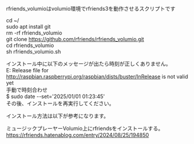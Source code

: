 rfriends_volumioはvolumio環境でrfriends3を動作させるスクリプトです  
  
cd ~/  
sudo apt install git  
rm -rf rfriends_volumio  
git clone https://github.com/rfriends/rfriends_volumio.git  
cd rfriends_volumio  
sh rfriends_volumio.sh  

インストール中に以下のメッセージが出たら時刻が正しくありません。  
E: Release file for http://raspbian.raspberrypi.org/raspbian/dists/buster/InRelease is not valid yet  
手動で時刻合わせ  
$ sudo date --set='2025/01/01 01:23:45'  
その後、インストールを再実行してください。  
  
インストール方法は以下が参考になります。  
  
ミュージックプレーヤーVolumio上にrfriendsをインストールする。  
https://rfriends.hatenablog.com/entry/2024/08/25/194850  
